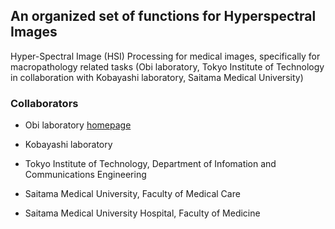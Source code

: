 ## An organized set of functions for Hyperspectral Images

Hyper-Spectral Image (HSI) Processing for medical images, specifically for macropathology related tasks (Obi laboratory, Tokyo Institute of Technology in collaboration with Kobayashi laboratory, Saitama Medical University)

### Collaborators
  * Obi laboratory [homepage](http://www-obi.isl.titech.ac.jp/)
  * Kobayashi laboratory
  
  * Tokyo Institute of Technology, Department of Infomation and Communications Engineering
  * Saitama Medical University, Faculty of Medical Care
  * Saitama Medical University Hospital, Faculty of Medicine
